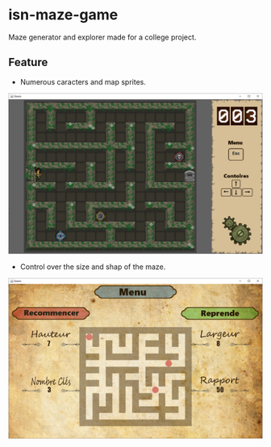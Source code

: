 # isn-maze-game
Maze generator and explorer made for a college project.

Feature
-------

- Numerous caracters and map sprites.

![alt text](https://github.com/MaximeClmnt/isn-maze-game/blob/main/screenshots/Capture.PNG?raw=true)

- Control over the size and shap of the maze.

![alt text](https://github.com/MaximeClmnt/isn-maze-game/blob/main/screenshots/Menu.PNG?raw=true)

